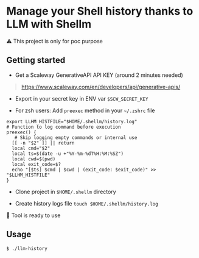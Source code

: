 # Manage your Shell history thanks to LLM with Shellm

⚠️ This project is only for poc purpose

## Getting started

* Get a Scaleway GenerativeAPI API KEY (around 2 minutes needed)
> https://www.scaleway.com/en/developers/api/generative-apis/

* Export in your secret key in ENV var `$SCW_SECRET_KEY`

* For zsh users: Add `preexec` method in your `~/.zshrc` file
```
export LLHM_HISTFILE="$HOME/.shellm/history.log"
# Function to log command before execution
preexec() {
   # Skip logging empty commands or internal use
  [[ -n "$2" ]] || return
  local cmd="$2"
  local ts=$(date -u +"%Y-%m-%dT%H:%M:%SZ")
  local cwd=$(pwd)
  local exit_code=$?
  echo "[$ts] $cmd | $cwd | (exit_code: $exit_code)" >> "$LLHM_HISTFILE"
}
```

* Clone project in `$HOME/.shellm` directory

* Create history logs file `touch $HOME/.shellm/history.log`

🚀 Tool is ready to use

## Usage

```
$ ./llm-history
```
